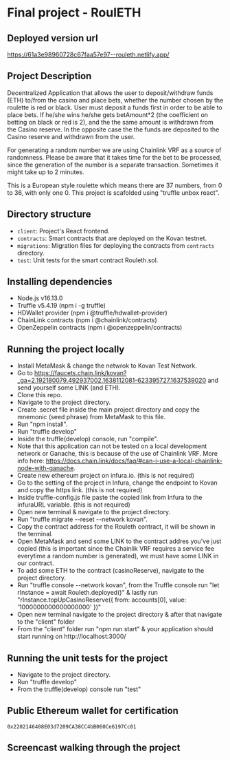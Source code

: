 # Final project - RoulETH

## Deployed version url

https://61a3e98960728c67faa57e97--rouleth.netlify.app/

## Project Description

Decentralized Application that allows the user to deposit/withdraw funds (ETH) to/from the casino and place bets, whether the number chosen by the roulette is red or black.
User must deposit a funds first in order to be able to place bets. 
If he/she wins he/she gets betAmount*2 (the coefficient on betting on black or red is 2), and the the same amount is withdrawn from the Casino reserve. 
In the opposite case the the funds are deposited to the Casino reserve and withdrawn from the user.

For generating a random number we are using Chainlink VRF as a source of randomness.
Please be aware that it takes time for the bet to be processed, since the generation of the number is a separate transaction. 
Sometimes it might take up to 2 minutes.

This is a European style roulette which means there are 37 numbers, from 0 to 36, with only one 0.
This project is scafolded using "truffle unbox react".

## Directory structure

- `client`: Project's React frontend.
- `contracts`: Smart contracts that are deployed on the Kovan testnet.
- `migrations`: Migration files for deploying the contracts from `contracts` directory.
- `test`: Unit tests for the smart contract Rouleth.sol.

## Installing dependencies

- Node.js v16.13.0
- Truffle v5.4.19 (npm i -g truffle)
- HDWallet provider (npm i @truffle/hdwallet-provider)
- ChainLink contracts (npm i @chainlink/contracts)
- OpenZeppelin contracts (npm i @openzeppelin/contracts)

## Running the project locally

- Install MetaMask & change the netwrok to Kovan Test Network.
- Go to https://faucets.chain.link/kovan?_ga=2.192180079.492937002.1638112081-623395727.1637539020 and send yourself some LINK (and ETH).
- Clone this repo.
- Navigate to the project directory.
- Create .secret file inside the main project directory and copy the mnemonic (seed phrase) from MetaMask to this file.
- Run "npm install".
- Run "truffle develop"
- Inside the truffle(develop) console, run "compile".
- Note that this application can not be tested on a local development network or Ganache, this is because of the use of Chainlink VRF. More info here: https://docs.chain.link/docs/faq/#can-i-use-a-local-chainlink-node-with-ganache.
- Create new ethereum project on infura.io. (this is not required)
- Go to the setting of the project in Infura, change the endpoint to Kovan and copy the https link. (this is not required)
- Inside truffle-config.js file paste the copied link from Infura to the infuraURL variable. (this is not required)
- Open new terminal & navigate to the project directory.
- Run "truffle migrate --reset --network kovan".
- Copy the contract address for the Rouleth contract, it will be shown in the terminal.
- Open MetaMask and send some LINK to the contract addres you've just copied (this is important since the Chainlik VRF requires a service fee everytime a random number is generated), we must have some LINK in our contract.
- To add some ETH to the contract (casinoReserve), navigate to the project directory.
- Run "truffle console --network kovan", from the Truffle console run "let rInstance = await Rouleth.deployed()" & lastly run "rInstance.topUpCasinoReserve({ from: accounts[0], value: '1000000000000000000' })"
- Open new terminal navigate to the project directory & after that navigate to the "client" folder
- From the "client" folder run "npm run start" & your application should start running on http://localhost:3000/

## Running the unit tests for the project

 - Navigate to the project directory.
 - Run "truffle develop"
 - From the truffle(develop) console run "test"

## Public Ethereum wallet for certification

`0x2202146408E03d7209CA38CC4bB060Ce6197Cc01`

## Screencast walking through the project


